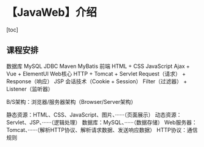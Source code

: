 # 【JavaWeb】介绍



[toc]



## 课程安排

数据库
	MySQL
	JDBC
	Maven
	MyBatis
前端
	HTML + CSS
	JavaScript
	Ajax + Vue + ElementUI
Web核心
	HTTP + Tomcat + Servlet
	Request（请求） + Response（响应）
	JSP
	会话技术（Cookie + Session）
	Filter（过滤器） + Listener（监听器）



B/S架构：浏览器/服务器架构（Browser/Server架构）

静态资源：HTML、CSS、JavaScript、图片、······（页面展示）
动态资源：Servlet、JSP、······（逻辑处理）
数据库：MySQL、······（数据存储）
Web服务器：Tomcat、······（解析HTTP协议、解析请求数据、发送响应数据）
HTTP协议：通信规则

